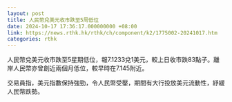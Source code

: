 ```yaml
---
layout: post
title: 人民幣兌美元收市跌至5周低位
date: 2024-10-17 17:36:17.000000000 +08:00
link: https://news.rthk.hk/rthk/ch/component/k2/1775002-20241017.htm
categories: rthk
---
```


人民幣兌美元收市跌至5星期低位，報7.1233兌1美元，較上日收市跌83點子。離岸人民幣亦曾創近兩個月低位，較早時在7.145附近。

交易員指，美元指數保持強勁，令人民幣受壓，期間有大行投放美元流動性，紓緩人民幣跌勢。
